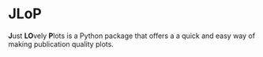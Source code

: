# JLoP

**J**ust **LO**vely  **P**lots is a Python package that offers a a quick and easy way of making publication quality plots.

